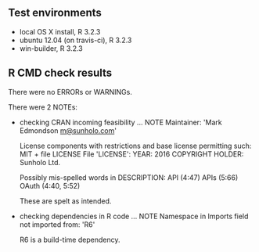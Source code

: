 ## Test environments
* local OS X install, R 3.2.3
* ubuntu 12.04 (on travis-ci), R 3.2.3
* win-builder, R 3.2.3

## R CMD check results
There were no ERRORs or WARNINGs. 

There were 2 NOTEs:

* checking CRAN incoming feasibility ... NOTE
  Maintainer: 'Mark Edmondson <m@sunholo.com>'

  License components with restrictions and base license permitting such:
    MIT + file LICENSE
  File 'LICENSE':
    YEAR: 2016
    COPYRIGHT HOLDER: Sunholo Ltd.

  Possibly mis-spelled words in DESCRIPTION:
    API (4:47)
    APIs (5:66)
    OAuth (4:40, 5:52)
  
  These are spelt as intended. 

* checking dependencies in R code ... NOTE
  Namespace in Imports field not imported from: 'R6'

  R6 is a build-time dependency.
  
